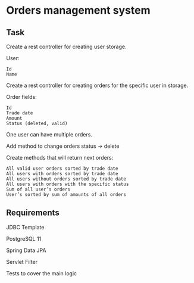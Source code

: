 # Orders management system

## Task

Create a rest controller for creating user storage.

User:

    Id
    Name
Create a rest controller for creating orders for the specific user in storage.

Order fields:

    Id
    Trade date
    Amount
    Status (deleted, valid)

One user can have multiple orders.

Add method to change orders status -> delete

Create methods that will return next orders:

    All valid user orders sorted by trade date
    All users with orders sorted by trade date
    All users without orders sorted by trade date
    All users with orders with the specific status
    Sum of all user’s orders
    User’s sorted by sum of amounts of all orders

## Requirements

JDBC Template

PostgreSQL 11

Spring Data JPA

Servlet Filter

Tests to cover the main logic
